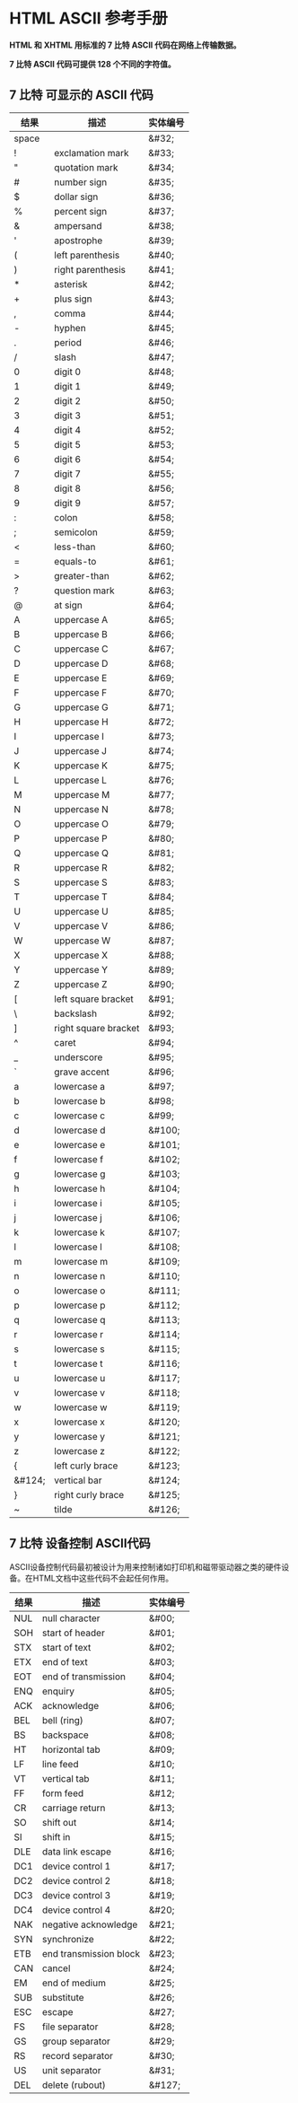 # HTML ASCII 参考手册

**HTML 和 XHTML 用标准的 7 比特 ASCII 代码在网络上传输数据。**

**7 比特 ASCII 代码可提供 128 个不同的字符值。**

## 7 比特 可显示的 ASCII 代码

| 结果 | 描述 | 实体编号 |
| --- | --- | --- |
| space | &#32; | &amp;#32; |
| ! | exclamation mark | &amp;#33; |
| " | quotation mark | &amp;#34; |
| # | number sign | &amp;#35; |
| $ | dollar sign | &amp;#36; |
| % | percent sign | &amp;#37; |
| & | ampersand | &amp;#38; |
| ' | apostrophe | &amp;#39; |
| ( | left parenthesis | &amp;#40; |
| ) | right parenthesis | &amp;#41; |
| * | asterisk | &amp;#42; |
| + | plus sign | &amp;#43; |
| , | comma | &amp;#44; |
| - | hyphen | &amp;#45; |
| . | period | &amp;#46; |
| / | slash | &amp;#47; |
| 0 | digit 0 | &amp;#48; |
| 1 | digit 1 | &amp;#49; |
| 2 | digit 2 | &amp;#50; |
| 3 | digit 3 | &amp;#51; |
| 4 | digit 4 | &amp;#52; |
| 5 | digit 5 | &amp;#53; |
| 6 | digit 6 | &amp;#54; |
| 7 | digit 7 | &amp;#55; |
| 8 | digit 8 | &amp;#56; |
| 9 | digit 9 | &amp;#57; |
| : | colon | &amp;#58; |
| ; | semicolon | &amp;#59; |
| &lt; | less-than | &amp;#60; |
| = | equals-to | &amp;#61; |
| &gt; | greater-than | &amp;#62; |
| ? | question mark | &amp;#63; |
| @ | at sign | &amp;#64; |
| A | uppercase A | &amp;#65; |
| B | uppercase B | &amp;#66; |
| C | uppercase C | &amp;#67; |
| D | uppercase D | &amp;#68; |
| E | uppercase E | &amp;#69; |
| F | uppercase F | &amp;#70; |
| G | uppercase G | &amp;#71; |
| H | uppercase H | &amp;#72; |
| I | uppercase I | &amp;#73; |
| J | uppercase J | &amp;#74; |
| K | uppercase K | &amp;#75; |
| L | uppercase L | &amp;#76; |
| M | uppercase M | &amp;#77; |
| N | uppercase N | &amp;#78; |
| O | uppercase O | &amp;#79; |
| P | uppercase P | &amp;#80; |
| Q | uppercase Q | &amp;#81; |
| R | uppercase R | &amp;#82; |
| S | uppercase S | &amp;#83; |
| T | uppercase T | &amp;#84; |
| U | uppercase U | &amp;#85; |
| V | uppercase V | &amp;#86; |
| W | uppercase W | &amp;#87; |
| X | uppercase X | &amp;#88; |
| Y | uppercase Y | &amp;#89; |
| Z | uppercase Z | &amp;#90; |
| [ | left square bracket | &amp;#91; |
| \ | backslash | &amp;#92; |
| ] | right square bracket | &amp;#93; |
| ^ | caret | &amp;#94; |
| _ | underscore | &amp;#95; |
| ` | grave accent | &amp;#96; |
| a | lowercase a | &amp;#97; |
| b | lowercase b | &amp;#98; |
| c | lowercase c | &amp;#99; |
| d | lowercase d | &amp;#100; |
| e | lowercase e | &amp;#101; |
| f | lowercase f | &amp;#102; |
| g | lowercase g | &amp;#103; |
| h | lowercase h | &amp;#104; |
| i | lowercase i | &amp;#105; |
| j | lowercase j | &amp;#106; |
| k | lowercase k | &amp;#107; |
| l | lowercase l | &amp;#108; |
| m | lowercase m | &amp;#109; |
| n | lowercase n | &amp;#110; |
| o | lowercase o | &amp;#111; |
| p | lowercase p | &amp;#112; |
| q | lowercase q | &amp;#113; |
| r | lowercase r | &amp;#114; |
| s | lowercase s | &amp;#115; |
| t | lowercase t | &amp;#116; |
| u | lowercase u | &amp;#117; |
| v | lowercase v | &amp;#118; |
| w | lowercase w | &amp;#119; |
| x | lowercase x | &amp;#120; |
| y | lowercase y | &amp;#121; |
| z | lowercase z | &amp;#122; |
| { | left curly brace | &amp;#123; |
| &amp;#124; | vertical bar | &amp;#124; |
| } | right curly brace | &amp;#125; |
| ~ | tilde | &amp;#126; |

## 7 比特 设备控制 ASCII代码

ASCII设备控制代码最初被设计为用来控制诸如打印机和磁带驱动器之类的硬件设备。在HTML文档中这些代码不会起任何作用。

| 结果 | 描述 | 实体编号 |
| --- | --- | --- |
| NUL | null character | &amp;#00; |
| SOH | start of header | &amp;#01; |
| STX | start of text | &amp;#02; |
| ETX | end of text | &amp;#03; |
| EOT | end of transmission | &amp;#04; |
| ENQ | enquiry | &amp;#05; |
| ACK | acknowledge | &amp;#06; |
| BEL | bell (ring) | &amp;#07; |
| BS | backspace | &amp;#08; |
| HT | horizontal tab | &amp;#09; |
| LF | line feed | &amp;#10; |
| VT | vertical tab | &amp;#11; |
| FF | form feed | &amp;#12; |
| CR | carriage return | &amp;#13; |
| SO | shift out | &amp;#14; |
| SI | shift in | &amp;#15; |
| DLE | data link escape | &amp;#16; |
| DC1 | device control 1 | &amp;#17; |
| DC2 | device control 2 | &amp;#18; |
| DC3 | device control 3 | &amp;#19; |
| DC4 | device control 4 | &amp;#20; |
| NAK | negative acknowledge | &amp;#21; |
| SYN | synchronize | &amp;#22; |
| ETB | end transmission block | &amp;#23; |
| CAN | cancel | &amp;#24; |
| EM | end of medium | &amp;#25; |
| SUB | substitute | &amp;#26; |
| ESC | escape | &amp;#27; |
| FS | file separator | &amp;#28; |
| GS | group separator | &amp;#29; |
| RS | record separator | &amp;#30; |
| US | unit separator | &amp;#31; |
| DEL | delete (rubout) | &amp;#127; |
